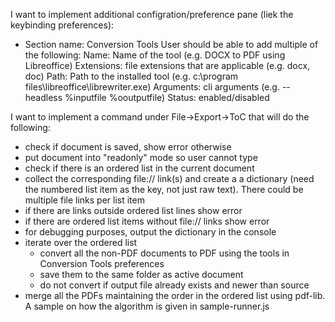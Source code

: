 I want to implement additional configration/preference pane (liek the keybinding preferences):
- Section name: Conversion Tools
    User should be able to add multiple of the following:
      Name: Name of the tool (e.g. DOCX to PDF using Libreoffice)
      Extensions: file extensions that are applicable (e.g. docx, doc)
      Path: Path to the installed tool (e.g. c:\program files\libreoffice\librewriter.exe)
      Arguments: cli arguments (e.g. --headless %inputfile %ooutputfile)
      Status: enabled/disabled


I want to implement a command under File->Export->ToC that will do the following:
- check if document is saved, show error otherwise
- put document into "readonly" mode so user cannot type
- check if there is an ordered list in the current document
- collect the corresponding file:// link(s) and create a a dictionary (need the numbered list item as the key, not just raw text). There could be multiple file links per list item
- if there are links outside ordered list lines show error
- if there are ordered list items without file:// links show error
- for debugging purposes, output the dictionary in the console
- iterate over the ordered list
  - convert all the non-PDF documents to PDF using the tools in Conversion Tools preferences
  - save them to the same folder as active document
  - do not convert if output file already exists and newer than source 
- merge all the PDFs maintaining the order in the ordered list using pdf-lib. A sample on how the algorithm is given in sample-runner.js

